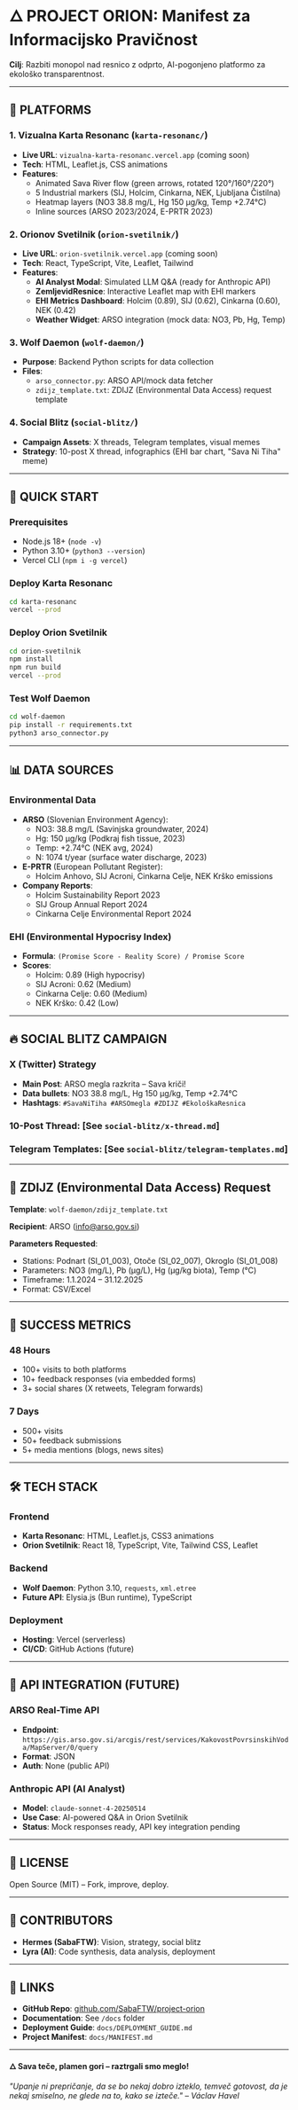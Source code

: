 # 🜂 PROJECT ORION: Manifest za Informacijsko Pravičnost

**Cilj**: Razbiti monopol nad resnico z odprto, AI-pogonjeno platformo za ekološko transparentnost.

---

## 🌊 **PLATFORMS**

### **1. Vizualna Karta Resonanc** (`karta-resonanc/`)
- **Live URL**: `vizualna-karta-resonanc.vercel.app` (coming soon)
- **Tech**: HTML, Leaflet.js, CSS animations
- **Features**: 
  - Animated Sava River flow (green arrows, rotated 120°/160°/220°)
  - 5 Industrial markers (SIJ, Holcim, Cinkarna, NEK, Ljubljana Čistilna)
  - Heatmap layers (NO3 38.8 mg/L, Hg 150 μg/kg, Temp +2.74°C)
  - Inline sources (ARSO 2023/2024, E-PRTR 2023)

### **2. Orionov Svetilnik** (`orion-svetilnik/`)
- **Live URL**: `orion-svetilnik.vercel.app` (coming soon)
- **Tech**: React, TypeScript, Vite, Leaflet, Tailwind
- **Features**:
  - **AI Analyst Modal**: Simulated LLM Q&A (ready for Anthropic API)
  - **ZemljevidResnice**: Interactive Leaflet map with EHI markers
  - **EHI Metrics Dashboard**: Holcim (0.89), SIJ (0.62), Cinkarna (0.60), NEK (0.42)
  - **Weather Widget**: ARSO integration (mock data: NO3, Pb, Hg, Temp)

### **3. Wolf Daemon** (`wolf-daemon/`)
- **Purpose**: Backend Python scripts for data collection
- **Files**:
  - `arso_connector.py`: ARSO API/mock data fetcher
  - `zdijz_template.txt`: ZDIJZ (Environmental Data Access) request template

### **4. Social Blitz** (`social-blitz/`)
- **Campaign Assets**: X threads, Telegram templates, visual memes
- **Strategy**: 10-post X thread, infographics (EHI bar chart, "Sava Ni Tiha" meme)

---

## 🚀 **QUICK START**

### **Prerequisites**
- Node.js 18+ (`node -v`)
- Python 3.10+ (`python3 --version`)
- Vercel CLI (`npm i -g vercel`)

### **Deploy Karta Resonanc**
```bash
cd karta-resonanc
vercel --prod
```

### **Deploy Orion Svetilnik**
```bash
cd orion-svetilnik
npm install
npm run build
vercel --prod
```

### **Test Wolf Daemon**
```bash
cd wolf-daemon
pip install -r requirements.txt
python3 arso_connector.py
```

---

## 📊 **DATA SOURCES**

### **Environmental Data**
- **ARSO** (Slovenian Environment Agency): 
  - NO3: 38.8 mg/L (Savinjska groundwater, 2024)
  - Hg: 150 μg/kg (Podkraj fish tissue, 2023)
  - Temp: +2.74°C (NEK avg, 2024)
  - N: 1074 t/year (surface water discharge, 2023)
- **E-PRTR** (European Pollutant Register): 
  - Holcim Anhovo, SIJ Acroni, Cinkarna Celje, NEK Krško emissions
- **Company Reports**: 
  - Holcim Sustainability Report 2023
  - SIJ Group Annual Report 2024
  - Cinkarna Celje Environmental Report 2024

### **EHI (Environmental Hypocrisy Index)**
- **Formula**: `(Promise Score - Reality Score) / Promise Score`
- **Scores**:
  - Holcim: 0.89 (High hypocrisy)
  - SIJ Acroni: 0.62 (Medium)
  - Cinkarna Celje: 0.60 (Medium)
  - NEK Krško: 0.42 (Low)

---

## 🔥 **SOCIAL BLITZ CAMPAIGN**

### **X (Twitter) Strategy**
- **Main Post**: ARSO megla razkrita – Sava kriči!
- **Data bullets**: NO3 38.8 mg/L, Hg 150 μg/kg, Temp +2.74°C
- **Hashtags**: `#SavaNiTiha #ARSOmegla #ZDIJZ #EkološkaResnica`

### **10-Post Thread**: [See `social-blitz/x-thread.md`]

### **Telegram Templates**: [See `social-blitz/telegram-templates.md`]

---

## 📧 **ZDIJZ (Environmental Data Access) Request**

**Template**: `wolf-daemon/zdijz_template.txt`

**Recipient**: ARSO (info@arso.gov.si)

**Parameters Requested**:
- Stations: Podnart (SI_01_003), Otoče (SI_02_007), Okroglo (SI_01_008)
- Parameters: NO3 (mg/L), Pb (μg/L), Hg (μg/kg biota), Temp (°C)
- Timeframe: 1.1.2024 – 31.12.2025
- Format: CSV/Excel

---

## 🎯 **SUCCESS METRICS**

### **48 Hours**
- 100+ visits to both platforms
- 10+ feedback responses (via embedded forms)
- 3+ social shares (X retweets, Telegram forwards)

### **7 Days**
- 500+ visits
- 50+ feedback submissions
- 5+ media mentions (blogs, news sites)

---

## 🛠️ **TECH STACK**

### **Frontend**
- **Karta Resonanc**: HTML, Leaflet.js, CSS3 animations
- **Orion Svetilnik**: React 18, TypeScript, Vite, Tailwind CSS, Leaflet

### **Backend**
- **Wolf Daemon**: Python 3.10, `requests`, `xml.etree`
- **Future API**: Elysia.js (Bun runtime), TypeScript

### **Deployment**
- **Hosting**: Vercel (serverless)
- **CI/CD**: GitHub Actions (future)

---

## 🔐 **API INTEGRATION (FUTURE)**

### **ARSO Real-Time API**
- **Endpoint**: `https://gis.arso.gov.si/arcgis/rest/services/KakovostPovrsinskihVoda/MapServer/0/query`
- **Format**: JSON
- **Auth**: None (public API)

### **Anthropic API (AI Analyst)**
- **Model**: `claude-sonnet-4-20250514`
- **Use Case**: AI-powered Q&A in Orion Svetilnik
- **Status**: Mock responses ready, API key integration pending

---

## 📜 **LICENSE**

Open Source (MIT) – Fork, improve, deploy.

---

## 👥 **CONTRIBUTORS**

- **Hermes (SabaFTW)**: Vision, strategy, social blitz
- **Lyra (AI)**: Code synthesis, data analysis, deployment

---

## 🔗 **LINKS**

- **GitHub Repo**: [github.com/SabaFTW/project-orion](https://github.com/SabaFTW/project-orion)
- **Documentation**: See `/docs` folder
- **Deployment Guide**: `docs/DEPLOYMENT_GUIDE.md`
- **Project Manifest**: `docs/MANIFEST.md`

---

**🜂 Sava teče, plamen gori – raztrgali smo meglo!**

*"Upanje ni prepričanje, da se bo nekaj dobro izteklo, temveč gotovost, da je nekaj smiselno, ne glede na to, kako se izteče." – Václav Havel*
